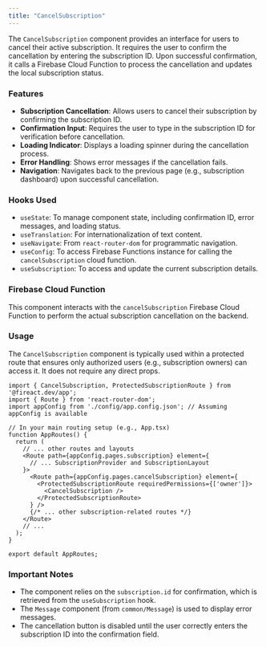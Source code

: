 ```yaml
---
title: "CancelSubscription"
---
```


The `CancelSubscription` component provides an interface for users to cancel their active subscription. It requires the user to confirm the cancellation by entering the subscription ID. Upon successful confirmation, it calls a Firebase Cloud Function to process the cancellation and updates the local subscription status.

### Features

- **Subscription Cancellation**: Allows users to cancel their subscription by confirming the subscription ID.
- **Confirmation Input**: Requires the user to type in the subscription ID for verification before cancellation.
- **Loading Indicator**: Displays a loading spinner during the cancellation process.
- **Error Handling**: Shows error messages if the cancellation fails.
- **Navigation**: Navigates back to the previous page (e.g., subscription dashboard) upon successful cancellation.

### Hooks Used

- `useState`: To manage component state, including confirmation ID, error messages, and loading status.
- `useTranslation`: For internationalization of text content.
- `useNavigate`: From `react-router-dom` for programmatic navigation.
- `useConfig`: To access Firebase Functions instance for calling the `cancelSubscription` cloud function.
- `useSubscription`: To access and update the current subscription details.

### Firebase Cloud Function

This component interacts with the `cancelSubscription` Firebase Cloud Function to perform the actual subscription cancellation on the backend.

### Usage

The `CancelSubscription` component is typically used within a protected route that ensures only authorized users (e.g., subscription owners) can access it. It does not require any direct props.

```tsx
import { CancelSubscription, ProtectedSubscriptionRoute } from '@fireact.dev/app';
import { Route } from 'react-router-dom';
import appConfig from './config/app.config.json'; // Assuming appConfig is available

// In your main routing setup (e.g., App.tsx)
function AppRoutes() {
  return (
    // ... other routes and layouts
    <Route path={appConfig.pages.subscription} element={
      // ... SubscriptionProvider and SubscriptionLayout
    }>
      <Route path={appConfig.pages.cancelSubscription} element={
        <ProtectedSubscriptionRoute requiredPermissions={['owner']}>
          <CancelSubscription />
        </ProtectedSubscriptionRoute>
      } />
      {/* ... other subscription-related routes */}
    </Route>
    // ...
  );
}

export default AppRoutes;
```

### Important Notes

- The component relies on the `subscription.id` for confirmation, which is retrieved from the `useSubscription` hook.
- The `Message` component (from `common/Message`) is used to display error messages.
- The cancellation button is disabled until the user correctly enters the subscription ID into the confirmation field.
